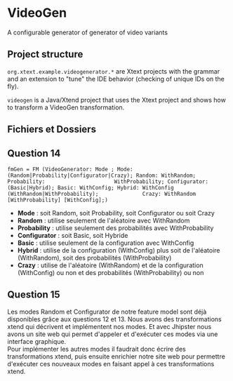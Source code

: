# VideoGen

A configurable generator of generator of video variants 

## Project structure

`org.xtext.example.videogenerator.*` are Xtext projects with the grammar and an extension to "tune" the IDE behavior (checking of unique IDs on the fly). 

`videogen` is a Java/Xtend project that uses the Xtext project and shows how to transform a VideoGen transformation.  


## Fichiers et Dossiers

## Question 14

`fmGen = FM (VideoGenerator: Mode ; Mode: (Random|Probability|Configurator|Crazy); Random: WithRandom; Probability:                      WithProbability; Configurator: (Basic|Hybrid); Basic: WithConfig; Hybrid: WithConfig (WithRandom|WithProbability);              Crazy: WithRandom [WithProbability] [WithConfig];)`

* **Mode** : soit Random, soit Probability, soit Configurator ou soit Crazy
* **Random** : utilise seulement de l'aléatoire avec WithRandom
* **Probability** : utilise seulement des probabilités avec WithProbability
* **Configurator** : soit Basic, soit Hybride
* **Basic** : utilise seulement de la configuration avec WithConfig
* **Hybrid** : utilise de la configuration (WithConfig) plus soit de l'aléatoire (WithRandom), soit des probabilités (WithProbability)
* **Crazy** : utilise de l'aléatoire (WithRandom) et de la configuration (WithConfig) ou non et des probabilités (WithProbability) ou non

## Question 15

Les modes Random et Configurator de notre feature model sont déjà disponibles grâce aux questions 12 et 13. Nous avons des transformations xtend qui décrivent et implémentent nos modes. Et avec Jhipster nous avons un site web qui permet d'appeler et d'exécuter ces modes via une interface graphique.<br>
Pour implémenter les autres modes il faudrait donc écrire des transformations xtend, puis ensuite enrichier notre site web pour permettre d'exécuter ces nouveaux modes en faisant appel à ces transformations xtend.
